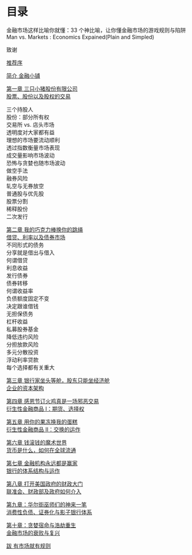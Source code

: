 # 目录

金融市场这样比喻你就懂：33 个神比喻，让你懂金融市场的游戏规则与陷阱  
Man vs. Markets : Economics Expained(Plain and Simpled)

致谢

[推荐序](Preface.md)

[简介 金融小铺](Introduction.md)

[第一章 三只小猪股份有限公司  
股票、股份以及股权的交易](C1.md)

三个持股人  
股份：部分所有权  
交易所 vs. 店头市场  
透明度对大家都有益  
理想的市场要流动顺利  
透过指数衡量市场表现  
成交量影响市场波动  
恐怖与贪婪也随市场波动  
做空手法  
融券风险  
轧空与无券放空  
普通股与优先股  
股票分割  
稀释股份  
二次发行

[第二章 我的巧克力棒换你的跳绳  
借贷、利率以及债券市场](C2.md)  
不同形式的债务  
分享就是借出与借入  
何谓借贷  
利息收益  
发行债券  
债券转移  
何谓收益率  
负债额度固定不变  
决定跟谁借钱  
无担保债务  
杠杆收益  
私募股券基金  
降低违约风险  
分担放款风险  
多元分散投资  
浮动利率贷款  
每个选择都有关重大

[第三章 银行家坐头等舱，股东只能坐经济舱  
企业的资本架构](C3.md)

[第四章 感恩节订火鸡真是一场邪恶交易  
衍生性金融商品 I：期货、选择权](C4.md)

[第五章 用你的果冻换我的蛋糕  
衍生性金融商品 II：交换的运作](C5.md)

[第六章 钱滚钱的魔术世界  
货币是什么，如何在全球流通](C6.md)

[第七章 金融机构永远都是赢家  
银行的体系结构与运作](C7.md)

[第八章 打开美国政府的财政大门  
联准会、财政部及政府如何介入](C8.md)

[第九章：华尔街巫师们的神来一笔  
消费性负债、证券化与影子银行体系](C9.md)

[第十章：贪婪宿命与浩劫重生  
金融市场的衰败与复兴](C10.md)

[跋 有市场就有规则](postscript.md)
